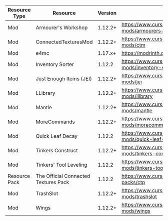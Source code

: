 | Resource Type | Resource                             | Version | Link                                                                 |
|---------------|--------------------------------------|---------|----------------------------------------------------------------------|
| Mod           | Armourer's Workshop                  | 1.12.2+ | https://www.curseforge.com/minecraft/mc-mods/armourers-workshop      |
| Mod           | ConnectedTexturesMod                 | 1.12.2+ | https://www.curseforge.com/minecraft/mc-mods/ctm                     |
| Mod           | e4mc                                 | 1.17.x+ | https://modrinth.com/mod/e4mc                                        |
| Mod           | Inventory Sorter                     | 1.12.2  | https://www.curseforge.com/minecraft/mc-mods/inventory-sorter        |
| Mod           | Just Enough Items (JEI)              | 1.12.2+ | https://www.curseforge.com/minecraft/mc-mods/jei                     |
| Mod           | LLibrary                             | 1.12.2+ | https://www.curseforge.com/minecraft/mc-mods/llibrary                |
| Mod           | Mantle                               | 1.12.2+ | https://www.curseforge.com/minecraft/mc-mods/mantle                  |
| Mod           | MoreCommands                         | 1.12.2+ | https://www.curseforge.com/minecraft/mc-mods/morecommands            |
| Mod           | Quick Leaf Decay                     | 1.12.2  | https://www.curseforge.com/minecraft/mc-mods/quick-leaf-decay        |
| Mod           | Tinkers  Construct                   | 1.12.2+ | https://www.curseforge.com/minecraft/mc-mods/tinkers-construct       |
| Mod           | Tinkers' Tool Leveling               | 1.12.2  | https://www.curseforge.com/minecraft/mc-mods/tinkers-tool-leveling   |
| Resource Pack | The Official Connected Textures Pack | 1.12.2  | https://www.curseforge.com/minecraft/texture-packs/ctp               |
| Mod           | TrashSlot                            | 1.12.2+ | https://www.curseforge.com/minecraft/mc-mods/trashslot               |
| Mod           | Wings                                | 1.12.2+ | https://www.curseforge.com/minecraft/mc-mods/wings                   |
